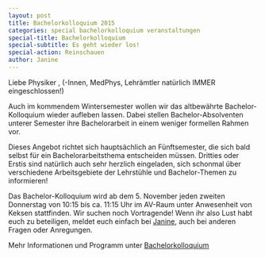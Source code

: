 ```yaml
---
layout: post
title: Bachelorkolloquium 2015
categories: special bachelorkolloquium veranstaltungen
special-title: Bachelorkolloquium
special-subtitle: Es geht wieder los!
special-action: Reinschauen
author: Janine
---
```

Liebe Physiker ,
(-Innen, MedPhys, Lehrämtler natürlich IMMER eingeschlossen!)

Auch im kommendem Wintersemester wollen wir das altbewährte Bachelor-Kolloquium wieder aufleben lassen. Dabei stellen Bachelor-Absolventen unterer Semester ihre Bachelorarbeit in einem weniger formellen Rahmen vor.

Dieses Angebot richtet sich hauptsächlich an Fünftsemester, die sich bald selbst für ein Bachelorarbeitsthema entscheiden müssen. Dritties oder Erstis sind natürlich auch sehr herzlich eingeladen, sich schonmal über verschiedene Arbeitsgebiete der Lehrstühle und Bachelor-Themen zu informieren!

Das Bachelor-Kolloquium wird ab dem 5. November jeden zweiten Donnerstag von 10:15 bis ca. 11:15 Uhr im AV-Raum unter Anwesenheit von Keksen stattfinden.
Wir suchen noch Vortragende! Wenn ihr also Lust habt euch zu beteiligen, meldet euch einfach bei [Janine](mailto:janine2.mueller@tu-dortmund.de), auch bei anderen Fragen oder Anregungen.

Mehr Informationen und Programm unter [Bachelorkolloquium](/vereinsleben/bachelorkolloquium.html)
